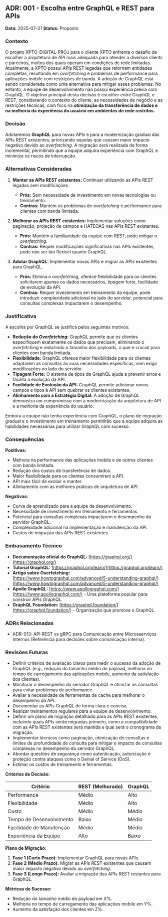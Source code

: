 ## ADR: 001 - Escolha entre GraphQL e REST para APIs

**Data:** 2025-07-21
**Status:** Proposto

### Contexto

O projeto XPTO-DIGITAL-PROJ para o cliente XPTO enfrenta o desafio de escolher a arquitetura de API mais adequada para atender a diversos clients e parceiros, muitos dos quais operam em condições de rede limitadas. Atualmente, a XPTO possui APIs REST legadas que retornam entidades completas, resultando em *overfetching* e problemas de performance para aplicações mobile com restrições de banda. A adoção de GraphQL está sendo considerada como uma alternativa para mitigar esses problemas. No entanto, a equipe de desenvolvimento não possui experiência prévia com GraphQL. O objetivo principal desta decisão é escolher entre GraphQL e REST, considerando o contexto do cliente, as necessidades de negócio e as restrições técnicas, com foco na **otimização da transferência de dados e na melhoria da experiência do usuário em ambientes de rede restritos.**

### Decisão

Adotaremos **GraphQL** para novas APIs e para a modernização gradual das APIs REST existentes, priorizando aquelas que causam maior impacto negativo devido ao *overfetching*. A migração será realizada de forma incremental, permitindo que a equipe adquira experiência com GraphQL e minimize os riscos de interrupção.

### Alternativas Consideradas

1.  **Manter as APIs REST existentes:** Continuar utilizando as APIs REST legadas sem modificações.
    *   **Prós:** Sem necessidade de investimento em novas tecnologias ou treinamento.
    *   **Contras:** Mantém os problemas de *overfetching* e performance para clientes com banda limitada.

2.  **Melhorar as APIs REST existentes:** Implementar soluções como paginação, projeção de campos e HATEOAS nas APIs REST existentes.
    *   **Prós:** Mantém a familiaridade da equipe com REST, pode mitigar o *overfetching*.
    *   **Contras:** Requer modificações significativas nas APIs existentes, pode não ser tão flexível quanto GraphQL.

3.  **Adotar GraphQL:** Implementar novas APIs e migrar as APIs existentes para GraphQL.
    *   **Prós:** Elimina o *overfetching*, oferece flexibilidade para os clientes solicitarem apenas os dados necessários, tipagem forte, facilidade de evolução da API.
    *   **Contras:** Requer investimento em treinamento da equipe, pode introduzir complexidade adicional no lado do servidor, potencial para consultas complexas impactarem o desempenho.

### Justificativa

A escolha por GraphQL se justifica pelos seguintes motivos:

*   **Redução do *Overfetching*:** GraphQL permite que os clientes especifiquem exatamente os dados que precisam, eliminando o *overfetching* e reduzindo o tamanho dos payloads, o que é crucial para clientes com banda limitada.
*   **Flexibilidade:** GraphQL oferece maior flexibilidade para os clientes adaptarem as consultas às suas necessidades específicas, sem exigir modificações no lado do servidor.
*   **Tipagem Forte:** O sistema de tipos de GraphQL ajuda a prevenir erros e facilita a evolução da API.
*   **Facilidade de Evolução da API:** GraphQL permite adicionar novos campos e tipos à API sem quebrar os clientes existentes.
*   **Alinhamento com a Estratégia Digital:** A adoção de GraphQL demonstra um compromisso com a modernização da arquitetura de API e a melhoria da experiência do usuário.

Embora a equipe não tenha experiência com GraphQL, o plano de migração gradual e o investimento em treinamento permitirão que a equipe adquira as habilidades necessárias para utilizar GraphQL com sucesso.

### Consequências

**Positivas:**

*   Melhora na performance das aplicações mobile e de outros clientes com banda limitada.
*   Redução dos custos de transferência de dados.
*   Maior flexibilidade para os clientes consumirem a API.
*   API mais fácil de evoluir e manter.
*   Alinhamento com as melhores práticas de arquitetura de API.

**Negativas:**

*   Curva de aprendizado para a equipe de desenvolvimento.
*   Necessidade de investimento em treinamento e ferramentas.
*   Potencial para consultas complexas impactarem o desempenho do servidor GraphQL.
*   Complexidade adicional na implementação e manutenção da API.
*   Custos de migração das APIs REST existentes.

### Embasamento Técnico

*   **Documentação oficial do GraphQL:** [https://graphql.org/](https://graphql.org/)
*   **Tutorial GraphQL:** [https://graphql.org/learn/](https://graphql.org/learn/)
*   **Artigo sobre Overfetching:** [https://www.howtographql.com/advanced/5-understanding-graphql/](https://www.howtographql.com/advanced/5-understanding-graphql/)
*   **Apollo GraphQL:** [https://www.apollographql.com/](https://www.apollographql.com/) - Uma plataforma popular para construir APIs GraphQL.
*   **GraphQL Foundation:** [https://graphql.foundation/](https://graphql.foundation/) - Organização que promove o GraphQL.

### ADRs Relacionadas

*   ADR-013: API REST vs gRPC para Comunicação entre Microsserviços Internos (Referência para decisões sobre comunicação interna).

### Revisões Futuras

*   Definir critérios de avaliação claros para medir o sucesso da adoção de GraphQL (e.g., redução do tamanho médio do payload, melhoria no tempo de carregamento das aplicações mobile, aumento da satisfação dos clientes).
*   Monitorar o desempenho do servidor GraphQL e otimizar as consultas para evitar problemas de performance.
*   Avaliar a necessidade de ferramentas de cache para melhorar o desempenho da API.
*   Documentar as APIs GraphQL de forma clara e concisa.
*   Realizar treinamentos regulares para a equipe de desenvolvimento.
*   Definir um plano de migração detalhado para as APIs REST existentes, incluindo quais APIs serão migradas primeiro, como a compatibilidade com as APIs REST existentes será mantida e qual será o cronograma da migração.
*   Implementar técnicas como paginação, otimização de consultas e limites de profundidade de consulta para mitigar o impacto de consultas complexas no desempenho do servidor GraphQL.
*   Abordar questões de segurança como autenticação, autorização e proteção contra ataques como o Denial of Service (DoS).
*   Estimar os custos de treinamento e ferramentas.

**Critérios de Decisão:**

| Critério             | REST (Melhorado) | GraphQL |
| -------------------- | ---------------- | ------- |
| Performance          | Médio            | Alto    |
| Flexibilidade        | Médio            | Alto    |
| Custo                | Médio            | Médio   |
| Tempo de Desenvolvimento | Baixo            | Médio   |
| Facilidade de Manutenção | Médio            | Médio   |
| Experiência da Equipe | Alto             | Baixo   |

**Plano de Migração:**

1.  **Fase 1 (Curto Prazo):** Implementar GraphQL para novas APIs.
2.  **Fase 2 (Médio Prazo):** Migrar as APIs REST existentes que causam maior impacto negativo devido ao *overfetching*.
3.  **Fase 3 (Longo Prazo):** Avaliar a migração das APIs REST restantes para GraphQL.

**Métricas de Sucesso:**

*   Redução do tamanho médio do payload em X%.
*   Melhoria no tempo de carregamento das aplicações mobile em Y%.
*   Aumento da satisfação dos clientes em Z%.